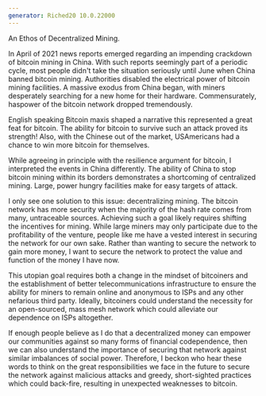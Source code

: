 ```yaml
---
generator: Riched20 10.0.22000
---
```


An Ethos of Decentralized Mining.

In April of 2021 news reports emerged regarding an impending crackdown
of bitcoin mining in China. With such reports seemingly part of a
periodic cycle, most people didn\'t take the situation seriously until
June when China banned bitcoin mining. Authorities disabled the
electrical power of bitcoin mining facilities. A massive exodus from
China began, with miners desperately searching for a new home for their
hardware. Commensurately, haspower of the bitcoin network dropped
tremendously.

English speaking Bitcoin maxis shaped a narrative this represented a
great feat for bitcoin. The ability for bitcoin to survive such an
attack proved its strength! Also, with the Chinese out of the market,
USAmericans had a chance to win more bitcoin for themselves.

While agreeing in principle with the resilience argument for bitcoin, I
interpreted the events in China differently. The ability of China to
stop bitcoin mining within its borders demonstrates a shortcoming of
centralized mining. Large, power hungry facilities make for easy targets
of attack.

I only see one solution to this issue: decentralizing mining. The
bitcoin network has more security when the majority of the hash rate
comes from many, untraceable sources. Achieving such a goal likely
requires shifting the incentives for mining. While large miners may only
participate due to the profitability of the venture, people like me have
a vested interest in securing the network for our own sake. Rather than
wanting to secure the network to gain more money, I want to secure the
network to protect the value and function of the money I have now.

This utopian goal requires both a change in the mindset of bitcoiners
and the establishment of better telecommunications infrastructure to
ensure the ability for miners to remain online and anonymous to ISPs and
any other nefarious third party. Ideally, bitcoiners could understand
the necessity for an open-sourced, mass mesh network which could
alleviate our dependence on ISPs altogether.

If enough people believe as I do that a decentralized money can empower
our communities against so many forms of financial codependence, then we
can also understand the importance of securing that network against
similar imbalances of social power. Therefore, I beckon who hear these
words to think on the great responsibilities we face in the future to
secure the network against malicious attacks and greedy, short-sighted
practices which could back-fire, resulting in unexpected weaknesses to
bitcoin.
